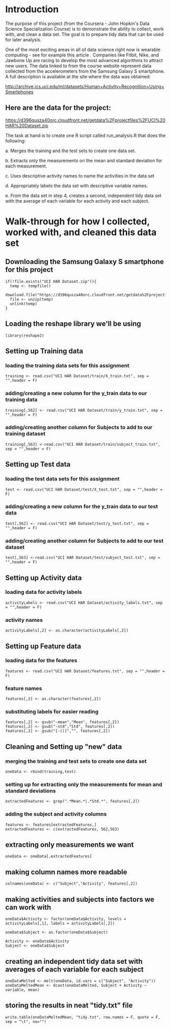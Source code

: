 # Introduction

The purpose of this project (from the Coursera - John Hopkin's Data Science Specialization Course) is to demonstrate the ability to collect, work with, and clean a data set. The goal is to prepare tidy data that can be used for later analysis. 

One of the most exciting areas in all of data science right now is wearable computing - see for example this article . Companies like Fitbit, Nike, and Jawbone Up are racing to develop the most advanced algorithms to attract new users. The data linked to from the course website represent data collected from the accelerometers from the Samsung Galaxy S smartphone. A full description is available at the site where the data was obtained: 

http://archive.ics.uci.edu/ml/datasets/Human+Activity+Recognition+Using+Smartphones 

## Here are the data for the project: 

https://d396qusza40orc.cloudfront.net/getdata%2Fprojectfiles%2FUCI%20HAR%20Dataset.zip 

The task at hand is to create one R script called run_analysis.R that does the following:

a. Merges the training and the test sets to create one data set.

b. Extracts only the measurements on the mean and standard deviation for each measurement. 

c. Uses descriptive activity names to name the activities in the data set

d. Appropriately labels the data set with descriptive variable names. 

e. From the data set in step 4, creates a second, independent tidy data set with the average of each variable for each activity and each subject.

# Walk-through for how I collected, worked with, and cleaned this data set

## Downloading the Samsung Galaxy S smartphone for this project
```{r}
if(!file.exists("UCI HAR Dataset.zip")){
  temp <- tempfile()
  download.file("https://d396qusza40orc.cloudfront.net/getdata%2Fprojectfiles%2FUCI%20HAR%20Dataset.zip",temp)
  file <- unzip(temp)
  unlink(temp)
}
```

## Loading the reshape library we'll be using
```{r}
library(reshape2)
```

## Setting up Training data
### loading the training data sets for this assignment
```{r}
training <- read.csv("UCI HAR Dataset/train/X_train.txt", sep = "",header = F)
```
### adding/creating a new column for the y_train data to our training data
```{r}
training[,562] <- read.csv("UCI HAR Dataset/train/y_train.txt", sep = "",header = F)
```
### adding/creating another column for Subjects to add to our training dataset
```{r}
training[,563] <-read.csv("UCI HAR Dataset/train/subject_train.txt", sep = "",header = F)
```

## Setting up Test data
### loading the test data sets for this assignment
```{r}
test <- read.csv("UCI HAR Dataset/test/X_test.txt", sep = "",header = F)
```
### adding/creating a new column for the y_train data to our test data
```{r}
test[,562] <- read.csv("UCI HAR Dataset/test/y_test.txt", sep = "",header = F)
```
### adding/creating another column for Subjects to add to our test dataset
```{r}
test[,563] <-read.csv("UCI HAR Dataset/test/subject_test.txt", sep = "",header = F)
```

## Setting up Activity data
### loading data for activity labels
```{r}
activityLabels <- read.csv("UCI HAR Dataset/activity_labels.txt", sep = "",header = F)
```
### activity names 
```{r}
activityLabels[,2] <- as.character(activityLabels[,2])
```

## Setting up Feature data
### loading data for the features
```{r}
features <- read.csv("UCI HAR Dataset/features.txt", sep = "",header = F)
```
### feature names
```{r}
features[,2] <- as.character(features[,2])
```
### substituting labels for easier reading
```{r}
features[,2] <- gsub("-mean","Mean", features[,2])
features[,2] <- gsub("-std","Std", features[,2])
features[,2] <- gsub("[-()]","", features[,2])
```

## Cleaning and Setting up "new" data
### merging the training and test sets to create one data set
```{r}
oneData <- rbind(training,test)
```
### setting up for extracting only the measurements for mean and standard deviations
```{r}
extractedFeatures <- grep(".*Mean.*|.*Std.*", features[,2])
```
### adding the subject and activity columns
```{r}
features <- features[extractedFeatures,]
extractedFeatures <- c(extractedFeatures, 562,563)
```
## extracting only measurements we want
```{r}
oneData <- oneData[,extractedFeatures]
```
## making column names more readable
```{r}
colnames(oneData) <- c("Subject","Activity", features[,2])
```

## making activities and subjects into factors we can work with
```{r}
oneData$Activity <- factor(oneData$Activity, levels = activityLabels[,1], labels = activityLabels[,2])

oneData$Subject <- as.factor(oneData$Subject)

Activity <- oneData$Activity
Subject <- oneData$Subject
```

## creating an independent tidy data set with averages of each variable for each subject
```{r}
oneDataMelted <- melt(oneData, id.vars = c("Subject", "Activity"))
oneDataMeltedMean <- dcast(oneDataMelted, Subject + Activity ~ variable, mean)
```

## storing the results in neat "tidy.txt" file
```{r}
write.table(oneDataMeltedMean, "tidy.txt", row.names = F, quote = F, sep = "\t", na="")
```
